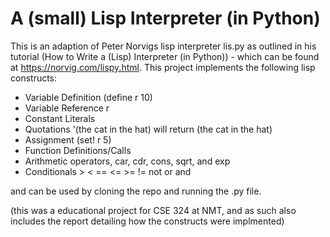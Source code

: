 # A (small) Lisp Interpreter (in Python)

This is an adaption of Peter Norvigs lisp interpreter lis.py as outlined in his tutorial (How to Write a (Lisp) Interpreter (in Python)) - which can be found at https://norvig.com/lispy.html. This project implements the following lisp constructs:
* Variable Definition (define r 10)
* Variable Reference r
* Constant Literals
* Quotations '(the cat in the hat) will return (the cat in the hat)
* Assignment (set! r 5)
* Function Definitions/Calls
* Arithmetic operators, car, cdr, cons, sqrt, and exp
* Conditionals > < == <= >= != not or and

and can be used by cloning the repo and running the .py file. 

(this was a educational project for CSE 324 at NMT, and as such also includes the report detailing how the constructs were implmented) 
